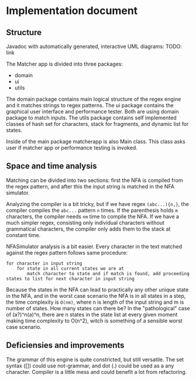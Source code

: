 # Implementation document

## Structure

Javadoc with automatically generated, interactive UML diagrams: TODO: link

The Matcher app is divided into three packages:
* domain
* ui
* utils

The domain package contains main logical structure of the regex engine and it matches strings to regex patterns.
The ui package contains the graphical user interface and performance tester. 
Both are using domain package to match inputs.
The utils package contains self implemented classes of hash set for characters, stack for fragments, and dynamic list for states.

Inside of the main package matcherapp is also Main class. This class asks user if matcher app or performance testing is invoked.


## Space and time analysis
Matching can be divided into two sections: first the NFA is compiled from the regex pattern, and after this the input string is matched in the NFA simulator.

Analyzing the compiler is a bit tricky, but if we have regex `(abc...){n,}`, the compiler compiles the `abc...` pattern `n` times.
If the parenthesis holds `m` characters, the compiler needs `nm` time to compile the NFA. 
If we have a much simpler regex, consisting only individual characters without grammatical characters, the compiler only adds them to the stack at constant time. 

NFASimulator analysis is a bit easier. Every character in the text matched against the regex pattern follows same procedure: 
```
for character in input string
    for state in all current states we are at
        match character to state and if match is found, add proceeding states to list for next character in input string
```
Because the states in the NFA can lead to practically any other unique state in the NFA, and in the worst case scenario the NFA is in all states in a step, the time complexity is `O(nm)`, where n is length of the input string and m is number of states. 
How many states can there be? In the "pathological" case of (a?)^n(a)^n, there are n states in the state list at every given moment making time complexity to O(n^2), witch is something of a sensible worst case scenario.

## Deficiensies and improvements

The grammar of this engine is quite constricted, but still versatile. 
The set syntax ([]) could use not-grammar, and dot (.) could be used as a any character.
Compiler is a little mess and could benefit a lot from refactoring. 
